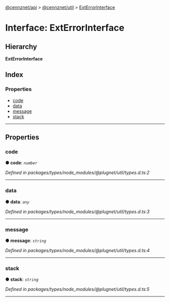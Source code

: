 [@cennznet/api](../README.md) > [@cennznet/util](../modules/_cennznet_util.md) > [ExtErrorInterface](../interfaces/_cennznet_util.exterrorinterface.md)

# Interface: ExtErrorInterface

## Hierarchy

**ExtErrorInterface**

## Index

### Properties

* [code](_cennznet_util.exterrorinterface.md#code)
* [data](_cennznet_util.exterrorinterface.md#data)
* [message](_cennznet_util.exterrorinterface.md#message)
* [stack](_cennznet_util.exterrorinterface.md#stack)

---

## Properties

<a id="code"></a>

###  code

**● code**: *`number`*

*Defined in packages/types/node_modules/@plugnet/util/types.d.ts:2*

___
<a id="data"></a>

###  data

**● data**: *`any`*

*Defined in packages/types/node_modules/@plugnet/util/types.d.ts:3*

___
<a id="message"></a>

###  message

**● message**: *`string`*

*Defined in packages/types/node_modules/@plugnet/util/types.d.ts:4*

___
<a id="stack"></a>

###  stack

**● stack**: *`string`*

*Defined in packages/types/node_modules/@plugnet/util/types.d.ts:5*

___

